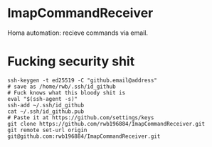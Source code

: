 # ImapCommandReceiver
Homa automation: recieve commands via email.

# Fucking security shit

```
ssh-keygen -t ed25519 -C "github.email@address"
# save as /home/rwb/.ssh/id_github
# Fuck knows what this bloody shit is
eval "$(ssh-agent -s)"
ssh-add ~/.ssh/id_github
cat ~/.ssh/id_github.pub
# Paste it at https://github.com/settings/keys
git clone https://github.com/rwb196884/ImapCommandReceiver.git
git remote set-url origin git@github.com:rwb196884/ImapCommandReceiver.git
```
